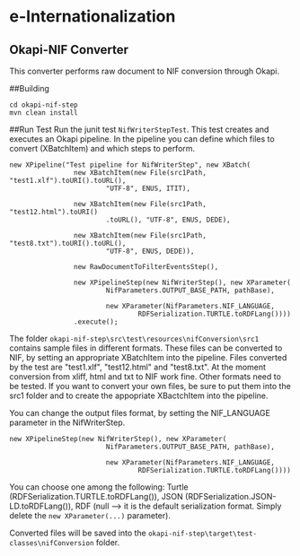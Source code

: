 # e-Internationalization
## Okapi-NIF Converter
This converter performs raw document to NIF conversion through Okapi.

##Building
```
cd okapi-nif-step
mvn clean install
```

##Run Test
Run the junit test `NifWriterStepTest`.
This test creates and executes an Okapi pipeline. In the pipeline you can define which files to convert (XBatchItem) and which steps to perform. 

```
new XPipeline("Test pipeline for NifWriterStep", new XBatch(
				new XBatchItem(new File(src1Path, "test1.xlf").toURI().toURL(),
						"UTF-8", ENUS, ITIT),

				new XBatchItem(new File(src1Path, "test12.html").toURI()
						.toURL(), "UTF-8", ENUS, DEDE),

				new XBatchItem(new File(src1Path, "test8.txt").toURI().toURL(),
						"UTF-8", ENUS, DEDE)),

				new RawDocumentToFilterEventsStep(),

				new XPipelineStep(new NifWriterStep(), new XParameter(
						NifParameters.OUTPUT_BASE_PATH, pathBase),

						new XParameter(NifParameters.NIF_LANGUAGE,
								RDFSerialization.TURTLE.toRDFLang())))
				.execute();
```
The folder `okapi-nif-step\src\test\resources\nifConversion\src1` contains sample files in different formats. These files can be converted to NIF, by setting an appropriate XBatchItem into the pipeline. Files converted by the test are "test1.xlf", "test12.html" and "test8.txt". At the moment conversion from xliff, html and txt to NIF work fine. Other formats need to be tested.
If you want to convert your own files, be sure to put them into the src1 folder and to create the appopriate XBactchItem into the pipeline.

You can change the output files format, by setting the NIF_LANGUAGE parameter in the NifWriterStep. 
```
new XPipelineStep(new NifWriterStep(), new XParameter(
						NifParameters.OUTPUT_BASE_PATH, pathBase),

						new XParameter(NifParameters.NIF_LANGUAGE,
								RDFSerialization.TURTLE.toRDFLang())))
```
You can choose one among the following: Turtle (RDFSerialization.TURTLE.toRDFLang()), JSON (RDFSerialization.JSON-LD.toRDFLang()), RDF (null --> it is the default serialization format. Simply delete the `new XParameter(...)` parameter).

Converted files will be saved into the `okapi-nif-step\target\test-classes\nifConversion` folder.






